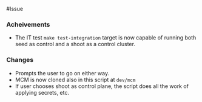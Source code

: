 #Issue 
### Acheivements

- The IT test `make test-integration` target is now capable of running both seed as control and a shoot as a control cluster.

### Changes

- Prompts the user to go on either way.
- MCM is now cloned also in this script at `dev/mcm`
- If user chooses shoot as control plane, the script does all the work of applying secrets, etc.
